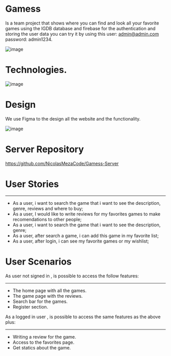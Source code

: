 # Gamess 
Is a team project that shows where you can find and look all your favorite games using the IGDB database and firebase for the authentication and storing the user data you can try it by using this user: admin@admin.com password: admin1234.

![image](https://user-images.githubusercontent.com/81392888/211680474-b25d8487-0c85-43c1-91cc-c9a3b2ee8d41.png)


# Technologies.

![image](https://user-images.githubusercontent.com/81392888/211679711-a4e715f3-1a1c-4f5e-bbd7-8cfb9d8b1e28.png)

# Design

We use Figma to the design all the website and the functionality.

![image](https://user-images.githubusercontent.com/81392888/211680942-632da677-8023-448b-af99-2d20cb7c00dc.png)

# Server Repository
https://github.com/NicolasMezaCode/Gamess-Server
# User Stories
***
* As a user, i want to search the game that i want to see the description, genre, reviews and where to buy;
* As a user, I would like to write reviews for my favorites games to make recomendations to other people;
* As a user, i want to search the game that i want to see the description, genre;
* As a user, after search a game, i can add this game in my favorite list;
* As a user, after login, i can see my favorite games or my wishlist;


# User Scenarios
As user not signed in , is possible to access the follow features:
***
* The home page with all the games.
* The game page with the reviews.
* Search bar for the games.
* Register section.

As a logged in user , is possible to access the same features as the above plus:
***
* Writing a review for the game.
* Access to the favorites page.
* Get statics about the game.
